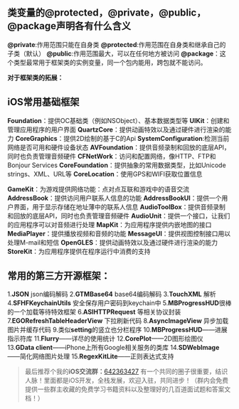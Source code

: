 ## **类变量的@protected，@private，@public，@package声明各有什么含义**
**@private**:作用范围只能在自身类
**@protected**:作用范围在自身类和继承自己的子类（默认）
**@public**:作用范围最大，可以在任何地方被访问
**@package**：这个类型最常用于框架类的实例变量，同一个包内能用，跨包就不能访问。

**对于框架类的拓展：**

## **iOS常用基础框架**

**Foundation**：提供OC基础类（例如NSObject）、基本数据类型等
**UIKit**：创建和管理应用程序的用户界面
**QuartzCore**：提供动画特效以及通过硬件进行渲染的能力
**CoreGraphics**：提供2D绘制的基于C的Api
**SystemConfiguration**:检测当前网络是否可用和硬件设备状态
**AVFoundation**：提供音频录制和回放的底层API，同时也负责管理音频硬件
**CFNetWork**：访问和配置网络，像HTTP、FTP和Bonjour Services
**CoreFoundation**：提供抽象的常用数据类型，比如Unicode strings、XML、URL等
**CoreLocation**：使用GPS和WIFI获取位置信息

**GameKit**：为游戏提供网络功能：点对点互联和游戏中的语音交流
**AddressBook**：提供访问用户联系人信息的功能
**AddressBookUI**：提供一个用户界面，用于显示存储在地址薄中的联系人信息
**AudioToolBox**：提供音频录制和回放的底层API，同时也负责管理音频硬件
**AudioUnit**：提供一个接口，让我们的应用程序可以对音频进行处理
**MapKit**：为应用程序提供内嵌地图的接口
**MediaPlayer**：提供播放视频和音频的功能
**MessageUI**：提供视图控制接口用以处理M-mail和短信
**OpenGLES**：提供动画特效以及通过硬件进行渲染的能力
**StoreKit**：为应用程序提供在程序运行中消费的支持

## 常用的第三方开源框架：

1.**JSON** json编码解码
2.**GTMBase64** base64编码解码
3.**TouchXML** 解析
4.**SFHFKeychainUtils** 安全保存用户密码到keychain中
5.**MBProgressHUD**很棒的一个加载等待特效框架
6.**ASIHTTPRequest** 等相关协议封装
7.**EGORefreshTableHeaderView** 下拉刷新代码
8.**AsyncImageView** 异步加载图片并缓存代码
9.类似**setting**的竖立也分栏程序
10.**MBProgressHUD**——进展指示符库
11.**Flurry**——详尽的使用统计
12.**CorePlot**——2D图形绘图仪
13.**GData client**——iPhone上所有Google相关服务的类库
14.**SDWebImage**——简化网络图片处理
15.**RegexKitLite**——正则表达式支持

>最后推荐个我的**iOS交流群：**[642363427](https://link.zhihu.com/?target=https%3A//jq.qq.com/%3F_wv%3D1027%26k%3D15vUEWzp) 有一个共同的圈子很重要，结识人脉！里面都是iOS开发，全栈发展，欢迎入驻，共同进步！（群内会免费提供一些群主收藏的免费学习书籍资料以及整理好的几百道面试题和答案文档！）

